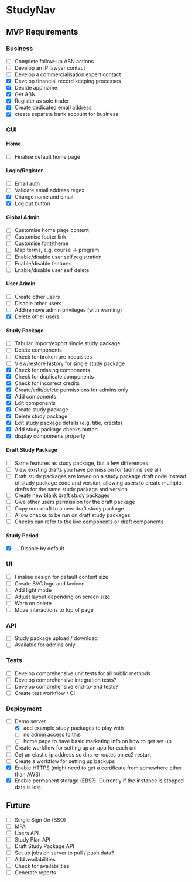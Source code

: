 # StudyNav

## MVP Requirements

### Business

- [ ] Complete follow-up ABN actions
- [ ] Develop an IP lawyer contact
- [ ] Develop a commercialisation expert contact
- [x] Develop financial record keeping processes
- [x] Decide app name
- [x] Get ABN
- [x] Register as sole trader
- [x] Create dedicated email address
- [x] create separate bank account for business

### GUI

#### Home

- [ ] Finalise default home page

#### Login/Register

- [ ] Email auth
- [ ] Validate email address regex
- [x] Change name and email
- [x] Log out button

#### Global Admin

- [ ] Customise home page content
- [ ] Customise footer link
- [ ] Customise font/theme
- [ ] Map terms, e.g. course -> program
- [ ] Enable/disable user self registration
- [ ] Enable/disable features
- [ ] Enable/disable user self delete

#### User Admin

- [ ] Create other users
- [ ] Disable other users
- [ ] Add/remove admin privileges (with warning)
- [x] Delete other users

#### Study Package

- [ ] Tabular import/export single study package
- [ ] Delete components
- [ ] Check for broken pre-requisites
- [ ] View/restore history for single study package
- [x] Check for missing components
- [x] Check for duplicate components
- [x] Check for incorrect credits
- [x] Create/edit/delete permissions for admins only
- [x] Add components
- [x] Edit components
- [x] Create study package
- [x] Delete study package
- [x] Edit study package details (e.g. title, credits)
- [x] Add study package checks button
- [x] display components properly

#### Draft Study Package

- [ ] Same features as study package, but a few differences
- [ ] View existing drafts you have permission for (admins see all)
- [ ] Draft study packages are keyed on a study package draft code instead of study package code and version, allowing users to create multiple drafts for the same study package and version
- [ ] Create new blank draft study packages
- [ ] Give other users permission for the draft package
- [ ] Copy non-draft to a new draft study package
- [ ] Allow checks to be run on draft study packages
- [ ] Checks can refer to the live components or draft components

#### Study Period

- [x] … Disable by default

### UI

- [ ] Finalise design for default content size
- [ ] Create SVG logo and favicon
- [ ] Add light mode
- [ ] Adjust layout depending on screen size
- [ ] Warn on delete
- [ ] Move interactions to top of page

### API

- [ ] Study package upload / download
- [ ] Available for admins only

### Tests

- [ ] Develop comprehensive unit tests for all public methods
- [ ] Develop comprehensive integration tests?
- [ ] Develop comprehensive end-to-end tests?
- [ ] Create test workflow / CI

### Deployment

- [ ] Demo server
	- [x] add example study packages to play with
	- [ ] no admin access to this
	- [ ] home page to have basic marketing info on how to get set up
- [ ] Create workflow for setting up an app for each uni
- [ ] Get an elastic ip address so dns re-routes on ec2 restart
- [ ] Create a workflow for setting up backups
- [x] Enable HTTPS (might need to get a certificate from somewhere other than AWS)
- [x] Enable permanent storage (EBS?). Currently if the instance is stopped data is lost.

## Future

- [ ] Single Sign On (SSO)
- [ ] MFA
- [ ] Users API
- [ ] Study Plan API
- [ ] Draft Study Package API
- [ ] Set up jobs on server to pull / push data?
- [ ] Add availabilities
- [ ] Check for availabilities
- [ ] Generate reports
